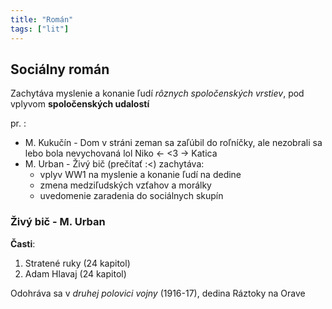 ```yaml
---
title: "Román"
tags: ["lit"]
---
```


## Sociálny román
Zachytáva myslenie a konanie ľudí *rôznych spoločenských vrstiev*,
pod vplyvom **spoločenských udalostí**

pr. :
- M. Kukučín - Dom v stráni 
	zeman sa zaľúbil do roľníčky, ale nezobrali sa lebo bola nevychovaná lol
	Niko <- <3 -> Katica
- M. Urban - Živý bič (prečítať :<)
	zachytáva:
	- vplyv WW1 na myslenie a konanie ľudí na dedine
	- zmena medziľudských vzťahov a morálky
	- uvedomenie zaradenia do sociálnych skupín

### Živý bič - M. Urban
**Časti**:
1. Stratené ruky (24 kapitol)
2. Adam Hlavaj (24 kapitol)

Odohráva sa v *druhej polovici vojny* (1916-17), dedina Ráztoky na Orave

